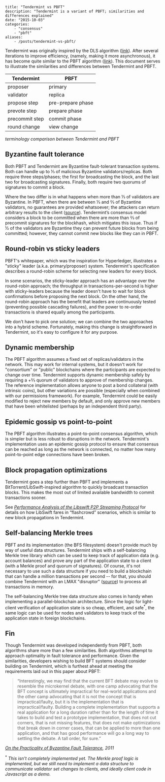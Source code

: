 ~~~
title: "Tendermint vs PBFT"
description: "Tendermint is a variant of PBFT; similarities and differences explained"
date: "2015-10-03"
categories: 
    - "consensus"
    - "pbft"
aliases:
    - /posts/tendermint-vs-pbft/
~~~

Tendermint was originally inspired by the DLS algorithm ([link](http://groups.csail.mit.edu/tds/papers/Lynch/jacm88.pdf)).  After several iterations to improve efficiency, (namely, making it more asynchronous), it has become quite similar to the PBFT algorithm ([link](http://www.pmg.lcs.mit.edu/papers/osdi99.pdf)).  This document serves to illustrate the similarities and differences between Tendermint and PBFT.

|Tendermint     | PBFT              |
|---------------|-------------------|
|proposer       | primary           |
|validator      | replica           |
|propose step   | pre-prepare phase |
|prevote step   | prepare phase     |
|precommit step | commit phase      |
|round change   | view change       |

_terminology comparison between Tendermint and PBFT_

## Byzantine fault tolerance

Both PBFT and Tendermint are Byzantine fault-tolerant transaction systems.  Both can handle up to ⅓ of malicious Byzantine validators/replicas.  Both require three steps/phases;  the first for broadcasting the block, and the last two for broadcasting signatures.  Finally, both require two quorums of signatures to commit a block.

Where the two differ is in what happens when more than ⅓ of validators are Byzantine.  In PBFT, when there are between ⅓ and ⅔ of Byzantine validators, no guarantees are provided whatsoever; the attackers can return arbitrary results to the client ([source](https://www.usenix.org/conference/nsdi-07/beyond-one-third-faulty-replicas-byzantine-fault-tolerant-systems)).  Tendermint’s consensus model considers a block to be committed when there are more than ⅔ of precommit signatures for the blockhash, which mitigates this issue.   Thus if ½ of the validators are Byzantine they can prevent future blocks from being committed; however, they cannot commit new blocks like they can in PBFT. 

## Round-robin vs sticky leaders

PBFT's whitepaper, which was the inspiration for Hyperledger, illustrates a "sticky" leader (a.k.a. primary/proposer) system.  Tendermint's specification describes a round-robin scheme for selecting new leaders for every block.

In some scenarios, the sticky-leader approach has an advantage over the round-robin approach; the throughput in transactions-per-second is higher with sticky-leaders because the leader doesn't have to wait for block confirmations before proposing the next block.  On the other hand, the round-robin approach has the benefit that leaders are continuously tested (preventing possible cascading failures), and the power to re-order transactions is shared equally among the participants.

We don't have to pick one solution; we can combine the two approaches into a hybrid scheme.  Fortunately, making this change is straightforward in Tendermint, so it's easy to configure it for any purpose.

## Dynamic membership

The PBFT algorithm assumes a fixed set of replicas/validators in the network.  This may work for internal systems, but it doesn't work for "consortium" or "public" blockchains where the participants are expected to change over time.  Tendermint supports dynamic membership safely by requiring a +⅔ quorum of validators to approve of membership changes.  The reference implementation allows anyone to post a bond collateral (with intrinsic coins), but other variations are possible (especially when combined with our permissions framework).  For example, Tendermint could be easily modified to reject new members by default, and only approve new members that have been whitelisted (perhaps by an independent third party).

## Epidemic gossip vs point-to-point

The PBFT algorithm illustrates a point-to-point consensus algorithm, which is simpler but is less robust to disruptions in the network.  Tendermint's implementation uses an epidemic gossip protocol to ensure that consensus can be reached as long as the network is connected, no matter how many point-to-point edge connections have been broken.

## Block propagation optimizations

Tendermint goes a step further than PBFT and implements a BitTorrent/LibSwift-inspired algorithm to quickly broadcast transaction blocks.  This makes the most out of limited available bandwidth to commit transactions sooner.

See [_Performance Analysis of the Libswift P2P Streaming Protocol_](http://www.ict.kth.se/courses/ID2210/presentation-papers/2012%20-%20Performance%20Analysis%20of%20Libswift.pdf) for details on how LibSwift fares in “flashcrowd” scenarios, which is similar to new block propagations in Tendermint.

## Self-balancing Merkle trees

PBFT and its implementation (the BFS filesystem) doesn't provide much by way of useful data structures.  Tendermint ships with a self-balancing Merkle tree library which can be used to keep track of application data (e.g. account balances) and prove any part of the application state to a client (with a Merkle proof and quorum of signatures).  Of course, it's not necessary to use such a data structure if you need to build a blockchain that can handle a million transactions per second -- for that, you should combine Tendermint with an LMAX "disruptor" ([source](http://martinfowler.com/articles/lmax.html)) to process all transactions in memory.

The self-balancing Merkle tree data structure also comes in handy when implementing a parallel-blockchain architecture.  Since the logic for light-client verification of application state is so cheap, efficient, and safe<sup>\*</sup>, the same logic can be used for nodes and validators to keep track of the application state in foreign blockchains.

## Fin

Though Tendermint was developed independently from PBFT, both algorithms share more than a few similarities. Both algorithms attempt to approach optimality in fault tolerance and performance.  Given the similarities, developers wishing to build BFT systems should consider building on Tendermint, which is furthest ahead at meeting the requirements laid out in this paper about PBFT:

<blockquote>
“Interestingly, we may find that the current BFT debate may evolve to resemble the microkernel debate, with one camp advocating that the BFT concept is ultimately impractical for real-world applications and the other camp advocating that it is not the concept that is impractical/faulty, but it is the implementation that is impractical/faulty. Building a complete implementation that supports a real application for a long duration rather than for the length of time it takes to build and test a prototype implementation, that does not cut corners, that is not missing features, that does not make optimizations that break down in corner cases, that can be applied to more than one application, and that has good performance will go a long way to settling the debate. A tall order, for sure.”
</blockquote>

<cite>[_On the Practicality of Byzantine Fault Tolerance_](http://arxiv.org/pdf/1110.4854.pdf), 2011</cite>

<sup>\*</sup> _This isn’t completely implemented yet.  The Merkle proof logic is implemented, but we still need to implement a data structure to communicate validator set changes to clients, and ideally client code in Javascript as a demo._
